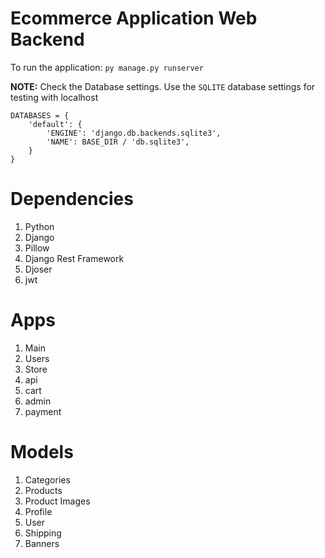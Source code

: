 # Ecommerce Application Web Backend

To run the application: `py manage.py runserver`


**NOTE:** Check the Database settings. Use the `SQLITE` database settings for testing with localhost

```
DATABASES = {
    'default': {
        'ENGINE': 'django.db.backends.sqlite3',
        'NAME': BASE_DIR / 'db.sqlite3',
    }
}
```

# Dependencies
1. Python
2. Django
3. Pillow
4. Django Rest Framework
5. Djoser
6. jwt


# Apps
1. Main
2. Users
3. Store
4. api
5. cart
6. admin
7. payment


# Models
 1. Categories
 2. Products
 3. Product Images
 4. Profile
 6. User
 7. Shipping
 8. Banners
